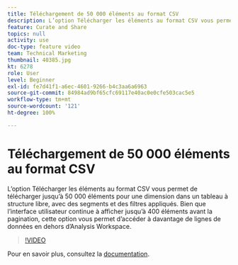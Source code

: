 ```yaml
---
title: Téléchargement de 50 000 éléments au format CSV
description: L’option Télécharger les éléments au format CSV vous permet de télécharger jusqu’à 50 000 éléments pour une dimension dans un tableau à structure libre, avec des segments et des filtres appliqués. Bien que l’interface utilisateur continue à afficher jusqu’à 400 éléments avant la pagination, cette option vous permet d’accéder à davantage de lignes de données en dehors d’Analysis Workspace.
feature: Curate and Share
topics: null
activity: use
doc-type: feature video
team: Technical Marketing
thumbnail: 40385.jpg
kt: 6278
role: User
level: Beginner
exl-id: fe7d41f1-a6ec-4601-9266-b4c3aa6a6963
source-git-commit: 84984ad9bf65cfc69117e40ac0e0cfe503cac5e5
workflow-type: tm+mt
source-wordcount: '121'
ht-degree: 100%

---
```


# Téléchargement de 50 000 éléments au format CSV

L’option Télécharger les éléments au format CSV vous permet de télécharger jusqu’à 50 000 éléments pour une dimension dans un tableau à structure libre, avec des segments et des filtres appliqués. Bien que l’interface utilisateur continue à afficher jusqu’à 400 éléments avant la pagination, cette option vous permet d’accéder à davantage de lignes de données en dehors d’Analysis Workspace.

>[!VIDEO](https://video.tv.adobe.com/v/40385/?quality=12&learn=on)

Pour en savoir plus, consultez la [documentation](https://experienceleague.adobe.com/docs/analytics/analyze/analysis-workspace/curate-share/download-send.html?lang=fr).

